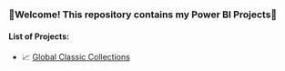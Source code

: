 ### **🎉Welcome! This repository contains my Power BI Projects🚀**

  #### **List of Projects:**
- 📈 [Global Classic Collections](https://github.com/DataBySwapna/My-Portfolio/tree/main/PowerBI/Global%20Classic%20Collections%20Project)


